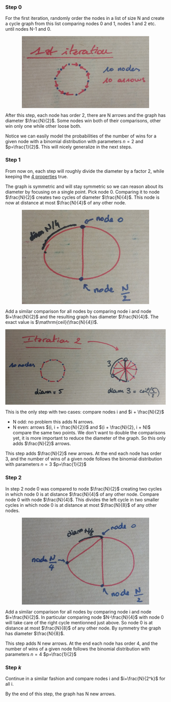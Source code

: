 ### Step 0

For the first iteration, randomly order the nodes in a list of size N and create a cycle graph from this list comparing nodes 0 and 1, nodes 1 and 2 etc. until nodes N-1 and 0.

<img src="assets/a.jpg" alt="Cycle with 10 nodes" width="400" style="display: block; margin-inline: auto;" >

After this step, each node has order 2, there are N arrows and the graph has diameter $\frac{N}{2}$. Some nodes win both of their comparisons, other win only one while other loose both.

Notice we can easily model the probabilities of the number of wins for a given node with a binomial distribution with parameters $n=2$ and $p=\frac{1}{2}$. This will nicely generalize in the next steps.

### Step 1

From now on, each step will roughly divide the diameter by a factor 2, while keeping the [4 properties](#principles) true.

The graph is symmetric and will stay symmetric so we can reason about its diameter by focusing on a single point. Pick node 0. Comparing it to node $\frac{N}{2}$ creates two cycles of diameter $\frac{N}{4}$. This node is now at distance at most $\frac{N}{4}$ of any other node.

<img src="assets/b.jpg" alt="Compare node 0 and node N/2" width="400" style="display: block; margin-inline: auto;">

Add a similar comparison for all nodes by comparing node i and node $i+\frac{N}{2}$ and the resulting graph has diameter $\frac{N}{4}$. The exact value is $\mathrm{ceil}(\frac{N}{4})$.

<img src="assets/c.jpg" alt="Iteration 2" width="600" style="display: block; margin-inline: auto;">

This is the only step with two cases: compare nodes i and $i + \frac{N}{2}$

- N odd: no problem this adds N arrows.
- N even: arrows $(i, i + \frac{N}{2})$ and $(i + \frac{N}{2}, i + N)$ compare the same two points. We don't want to double the comparisons yet, it is more important to reduce the diameter of the graph. So this only adds $\frac{N}{2}$ arrows.


This step adds $\frac{N}{2}$ new arrows. At the end each node has order 3, and the number of wins of a given node follows the binomial distribution with parameters $n=3$ $p=\frac{1}{2}$

### Step 2

In step 2 node 0 was compared to node $\frac{N}{2}$ creating two cycles in which node 0 is at distance $\frac{N}{4}$ of any other node. Compare node 0 with node $\frac{N}{4}$. This divides the left cycle in two smaller cycles in which node 0 is at distance at most $\frac{N}{8}$ of any other nodes.

<img src="assets/d.jpg" alt="Compare node 0 with node N/4" width="400" style="display: block; margin-inline: auto;">

Add a similar comparison for all nodes by comparing node i and node $i+\frac{N}{2}$. In particular comparing node $N-\frac{N}{4}$ with node 0 will take care of the right cycle mentionned just above. So node 0 is at distance at most $\frac{N}{8}$ of any other node. By symmetry the graph has diameter $\frac{N}{8}$.

This step adds N new arrows. At the end each node has order 4, and the number of wins of a given node follows the binomial distribution with parameters $n=4$ $p=\frac{1}{2}$

### Step $k$

Continue in a similar fashion and compare nodes i and $i+\frac{N}{2^k}$ for all i.

By the end of this step, the graph has N new arrows.